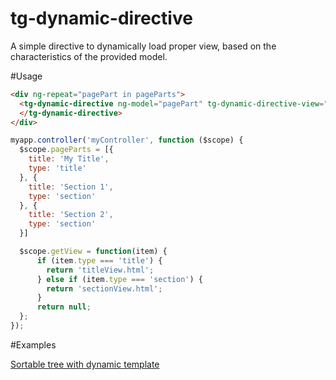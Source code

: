 tg-dynamic-directive
====================

A simple directive to dynamically load proper view, based on the characteristics of the provided model.

#Usage

```html
<div ng-repeat="pagePart in pageParts">
  <tg-dynamic-directive ng-model="pagePart" tg-dynamic-directive-view="getView">
  </tg-dynamic-directive>
</div>
```

```js
myapp.controller('myController', function ($scope) {
  $scope.pageParts = [{
    title: 'My Title',
    type: 'title'
  }, {
    title: 'Section 1',
    type: 'section'
  }, {
    title: 'Section 2',
    type: 'section'
  }]

  $scope.getView = function(item) {
      if (item.type === 'title') {
        return 'titleView.html';
      } else if (item.type === 'section') {
        return 'sectionView.html';
      }
      return null;
  };
});
```

#Examples

[Sortable tree with dynamic template](http://codepen.io/thgreasi/pen/uyHFC)